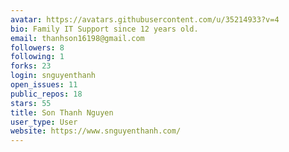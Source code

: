 ```yaml
---
avatar: https://avatars.githubusercontent.com/u/35214933?v=4
bio: Family IT Support since 12 years old.
email: thanhson16198@gmail.com
followers: 8
following: 1
forks: 23
login: snguyenthanh
open_issues: 11
public_repos: 18
stars: 55
title: Son Thanh Nguyen
user_type: User
website: https://www.snguyenthanh.com/
---
```

